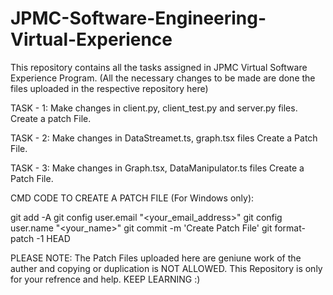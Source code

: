 # JPMC-Software-Engineering-Virtual-Experience
This repository contains all the tasks assigned in JPMC Virtual Software Experience Program. 
(All the necessary changes to be made are done the files uploaded in the respective repository here)

TASK - 1:
Make changes in client.py, client_test.py and server.py files. 
Create a patch File.

TASK - 2:
Make changes in DataStreamet.ts, graph.tsx files
Create a Patch File.

TASK - 3:
Make changes in Graph.tsx, DataManipulator.ts files
Create a Patch File.

CMD CODE TO CREATE A PATCH FILE (For Windows only):

git add -A
git config user.email "<your_email_address>"
git config user.name "<your_name>"
git commit -m 'Create Patch File'
git format-patch -1 HEAD

PLEASE NOTE: The Patch Files uploaded here are geniune work of the auther and copying or duplication is NOT ALLOWED.
This Repository is only for your refrence and help. KEEP LEARNING :)
